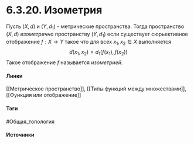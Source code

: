 # 6.3.20. Изометрия
Пусть $(X,d)$ и $(Y,d_{1})$ - метрические пространства. Тогда пространство $(X,d)$ *изометрично* пространству $(Y,d_{1})$ если существует сюрьективное отображение $f:X\to Y$ такое что для всех $x_{1},x_{2}\in X$ выполняется $$d(x_{1},x_{2})=d_{1}(f(x_{1}),f(x_{2}))$$
Такое отображение $f$ называется *изометрией*.
#### Линки
 [[Метрическое пространство]],
 [[Типы функций между множествами]],
 [[Функция или отображение]]
#### Тэги
 #Общая_топология 
#### Источники

